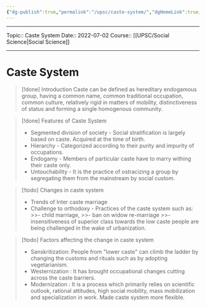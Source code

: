 ```yaml
---
{"dg-publish":true,"permalink":"/upsc/caste-system/","dgHomeLink":true,"dgPassFrontmatter":false}
---
```


----
Topic:: Caste System
Date:: 2022-07-02
Course:: [[UPSC/Social Science|Social Science]] 

----
# Caste System
>[!done] Introduction 
>Caste can be defined as hereditary endogamous group, having a common name, common traditional occupation, common culture, relatively rigid in matters of mobility, distinctiveness of status and forming a single homogenous community.

>[!done] Features of Caste System 
>- Segmented division of society - Social stratification is largely based on caste. Acquired at the time of birth. 
>- Hierarchy - Categorized according to their purity and impurity of occupations.
>- Endogamy - Members of particular caste have to marry withing their caste only. 
>- Untouchability - It is the practice of ostracizing a group by segregating them from the mainstream by social custom.

>[!todo] Changes in caste system 
>- Trends of Inter caste marriage 
>- Challenge to orthodoxy - Practices of the caste system such as:
	>>-  child marriage, 
	>>- ban on widow re-marriage
	>>- insensitiveness of superior class towards the low caste people are being challenged in the wake of urbanization. 

>[!todo] Factors affecting the change in caste system 
>- Sanskritization: People from "lower caste" can climb the ladder by changing the customs and rituals such as by adopting vegetarianism.
>- Westernization : It has brought occupational changes cutting across the caste barriers. 
>- Modernization :  It is a process which primarily relies on scientific outlook, rational attitudes, high social mobility, mass mobilization and specialization in work.  Made caste system more flexible. 



